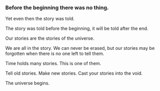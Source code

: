 

### Before the beginning there was no thing.  
Yet even then the story was told.

The story was told before the beginning, it will be told after the end.

Our stories are the stories of the universe.

We are all in the story. We can never be erased, but our stories may be forgotten when there is no one left to tell them. 

Time holds many stories. This is one of them.

Tell old stories. Make new stories. Cast your stories into the void. 

The universe begins.